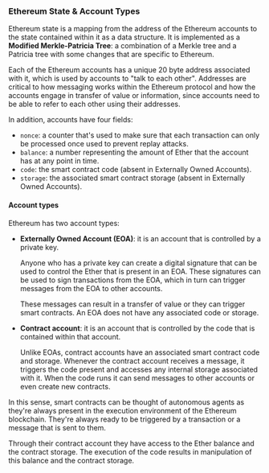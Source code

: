 ### Ethereum State & Account Types

Ethereum state is a mapping from the address of the Ethereum accounts to the state contained within it as a data structure. It is implemented as a **Modified Merkle-Patricia Tree**: a combination of a Merkle tree and a Patricia tree with some changes that are specific to Ethereum.

Each of the Ethereum accounts has a unique 20 byte address associated with it, which is used by accounts to "talk to each other". Addresses are critical to how messaging works within the Ethereum protocol and how the accounts engage in transfer of value or information, since accounts need to be able to refer to each other using their addresses.

In addition, accounts have four fields:
- `nonce`: a counter that's used to make sure that each transaction can only be processed once used to prevent replay attacks.
- `balance`: a number representing the amount of Ether that the account has at any point in time.
- `code`: the smart contract code (absent in Externally Owned Accounts).
- `storage`: the associated smart contract storage (absent in Externally Owned Accounts).

#### Account types

Ethereum has two account types:

- **Externally Owned Account (EOA)**: it is an account that is controlled by a private key.

    Anyone who has a private key can create a digital signature that can be used to control the Ether that is present in an EOA. These signatures can be used to sign transactions from the EOA, which in turn can trigger messages from the EOA to other accounts.
    
    These messages can result in a transfer of value or they can trigger smart contracts. An EOA does not have any associated code or storage.
- **Contract account**: it is an account that is controlled by the code that is contained within that account.

    Unlike EOAs, contract accounts have an associated smart contract code and storage. Whenever the contract account receives a message, it triggers the code present and accesses any internal storage associated with it. When the code runs it can send messages to other accounts or even create new contracts.

In this sense, smart contracts can be thought of autonomous agents as they're always present in the execution environment of the Ethereum blockchain. They're always ready to be triggered by a transaction or a message that is sent to them.

Through their contract account they have access to the Ether balance and the contract storage. The execution of the code results in manipulation of this balance and the contract storage.